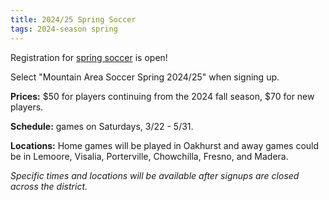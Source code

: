 ```yaml
---
title: 2024/25 Spring Soccer
tags: 2024-season spring
---
```


Registration for [spring soccer](https://system.gotsport.com/programs/76440G796) is open!

Select "Mountain Area Soccer Spring 2024/25" when signing up.

**Prices:** $50 for players continuing from the 2024 fall season, $70 for new players.

**Schedule:** games on Saturdays, 3/22 - 5/31.

**Locations:** Home games will be played in Oakhurst and away games
could be in Lemoore, Visalia, Porterville, Chowchilla, Fresno, and
Madera.

_Specific times and locations will be available after signups are closed
across the district._
